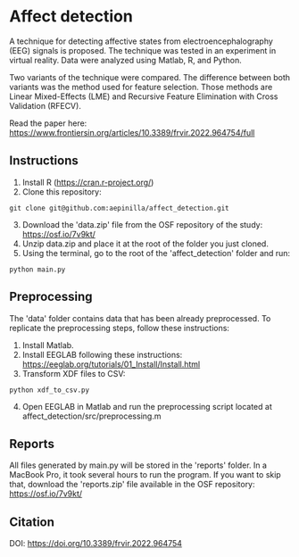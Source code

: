 # Affect detection

A technique for detecting affective states from electroencephalography (EEG) signals is proposed. The technique was tested in an experiment in virtual reality. Data were analyzed using Matlab, R, and Python.

Two variants of the technique were compared. The difference between both variants was the method used for feature selection. Those methods are Linear Mixed-Effects (LME) and Recursive Feature Elimination with Cross Validation (RFECV).

Read the paper here: https://www.frontiersin.org/articles/10.3389/frvir.2022.964754/full


## Instructions
1. Install R (https://cran.r-project.org/)
2. Clone this repository:
```
git clone git@github.com:aepinilla/affect_detection.git
```
3. Download the 'data.zip' file from the OSF repository of the study: https://osf.io/7v9kt/
4. Unzip data.zip and place it at the root of the folder you just cloned.
5. Using the terminal, go to the root of the 'affect_detection' folder and run:
```
python main.py
```

## Preprocessing
The 'data' folder contains data that has been already preprocessed. To replicate the preprocessing steps, follow these instructions:
1. Install Matlab.
2. Install EEGLAB following these instructions: https://eeglab.org/tutorials/01_Install/Install.html
3. Transform XDF files to CSV:
```
python xdf_to_csv.py
```
4. Open EEGLAB in Matlab and run the preprocessing script located at affect_detection/src/preprocessing.m

## Reports
All files generated by main.py will be stored in the 'reports' folder. In a MacBook Pro, it took several hours to run the program. If you want to skip that, download the 'reports.zip' file available in the OSF repository: https://osf.io/7v9kt/

## Citation
DOI: https://doi.org/10.3389/frvir.2022.964754

